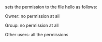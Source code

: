 sets the permission to the file hello as follows:



Owner: no permission at all

Group: no permission at all

Other users: all the permissions
